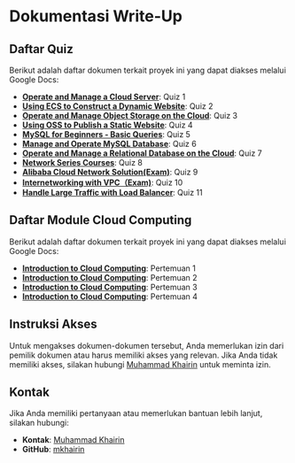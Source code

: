# Dokumentasi Write-Up

## Daftar Quiz

Berikut adalah daftar dokumen terkait proyek ini yang dapat diakses melalui Google Docs:

- **[Operate and Manage a Cloud Server](https://docs.google.com/document/d/1mmzoWcnjI6IldQBhoXdl8nrtzqYscAJyAKDcVt7ORAE/edit?usp=sharing)**: Quiz 1
- **[Using ECS to Construct a Dynamic Website](https://docs.google.com/document/d/1agsTjMZt-SQRkWW75_NZPIKWslZgmJ-xgxIGmwiWVCI/edit?usp=sharing)**: Quiz 2
- **[Operate and Manage Object Storage on the Cloud](https://docs.google.com/document/d/1adtI5vOVZjX5jeWcM2Eh8eciVsxmyTmA5IJzeP8XAyw/edit?usp=sharing)**: Quiz 3
- **[Using OSS to Publish a Static Website](https://docs.google.com/document/d/1Kr4tK-6cfaloz8mxw23B9TdldYn8nGY_kkyjrD0auIE/edit?usp=sharing)**: Quiz 4
- **[MySQL for Beginners - Basic Queries](https://docs.google.com/document/d/159x7WRB2mADzWHe1Ny5WRO24pPU9CJeBm7A92su6dSQ/edit?usp=sharing)**: Quiz 5
- **[Manage and Operate MySQL Database](https://docs.google.com/document/d/1fVIFNuxOsPRu2AJRT5LvyEL6bjiyKH4AA2VyR9jVgO0/edit?usp=sharing)**: Quiz 6
- **[Operate and Manage a Relational Database on the Cloud](https://docs.google.com/document/d/1hZUDlyQJm9nn_71dtdMmAdIeDopth-E6yyuBByynpSg/edit?usp=sharing)**: Quiz 7
- **[Network Series Courses](https://docs.google.com/document/d/1GY70vfJ2GnunhL45XfCCps8lPpp-hS_wKqfM9YlAuQM/edit?usp=sharing)**: Quiz 8
- **[Alibaba Cloud Network Solution(Exam)](https://docs.google.com/document/d/1hd_7_rWyyQEZnk6Xh1U6LRLuQDOYGGge47vg4Eg8_rk/edit?usp=sharing)**: Quiz 9
- **[Internetworking with VPC（Exam)](https://docs.google.com/document/d/1bos66ZNZIa8yGyl1JU2vuOFhULLkrpQ9ZkVyhQdfACk/edit?usp=sharing)**: Quiz 10
- **[Handle Large Traffic with Load Balancer](https://docs.google.com/document/d/1bos66ZNZIa8yGyl1JU2vuOFhULLkrpQ9ZkVyhQdfACk/edit?usp=sharing)**: Quiz 11


## Daftar Module Cloud Computing

Berikut adalah daftar dokumen terkait proyek ini yang dapat diakses melalui Google Docs:

- **[Introduction to Cloud Computing](https://docs.google.com/document/d/1sXGHDImdIigmfyPlydVm2K4HbSevvsY1iUb31yAzDO0/edit?usp=sharing)**: Pertemuan 1
- **[Introduction to Cloud Computing](https://docs.google.com/document/d/1sXGHDImdIigmfyPlydVm2K4HbSevvsY1iUb31yAzDO0/edit?usp=sharing)**: Pertemuan 2
- **[Introduction to Cloud Computing](https://docs.google.com/document/d/1sXGHDImdIigmfyPlydVm2K4HbSevvsY1iUb31yAzDO0/edit?usp=sharing)**: Pertemuan 3
- **[Introduction to Cloud Computing](https://docs.google.com/document/d/1sXGHDImdIigmfyPlydVm2K4HbSevvsY1iUb31yAzDO0/edit?usp=sharing)**: Pertemuan 4

## Instruksi Akses

Untuk mengakses dokumen-dokumen tersebut, Anda memerlukan izin dari pemilik dokumen atau harus memiliki akses yang relevan. Jika Anda tidak memiliki akses, silakan hubungi [Muhammad Khairin](mailto:mkhairin04@gmail.com) untuk meminta izin.

## Kontak

Jika Anda memiliki pertanyaan atau memerlukan bantuan lebih lanjut, silakan hubungi:
- **Kontak**: [Muhammad Khairin](mailto:mkhairin04@gmail.com)
- **GitHub**: [mkhairin](https://github.com/username)
